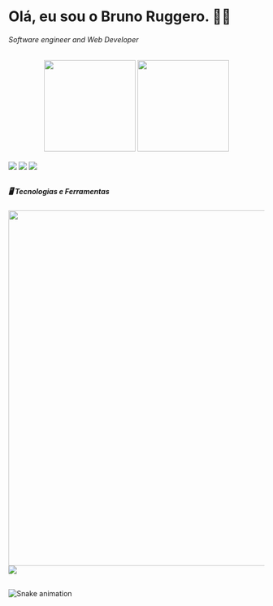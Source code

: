 <h1> Olá, eu sou o Bruno Ruggero. 👋🏻</h1>
<h6> Software engineer and Web Developer</h6>


<div style="text-align: center;">
    <a hef="https://github.com/brunoruggero"></a>
    <img height="180em" src="https://github-readme-stats.vercel.app/api?username=brunoruggero&show_icons=true&theme=tokyonight&include_all_commits=true&count_private=true"/>
    <img height="180em" src="https://github-readme-stats.vercel.app/api/top-langs/?username=brunoruggero&layout=compact&langs_count=16&theme=tokyonight"/>
</div>
<br>
<div> 
  <a href = "mailto:bruno.ruggero@gmail.com"><img src="https://img.shields.io/badge/-Gmail-%23333?style=for-the-badge&logo=gmail&logoColor=white" target="_blank"></a>
  <a href="https://www.linkedin.com/in/bruno-ruggero-04867921" target="_blank"><img src="https://img.shields.io/badge/-LinkedIn-%230077B5?style=for-the-badge&logo=linkedin&logoColor=white" target="_blank"></a>
  <a href="https://www.instagram.com/bruruggero27" target="_blank"><img src="https://img.shields.io/badge/-Instagram-%23E4405F?style=for-the-badge&logo=instagram&logoColor=white" target="_blank"></a>    
</div>

##

##### **🖥️** Tecnologias e Ferramentas

<div style="display: inline_block">
<img width="700px" src="https://skillicons.dev/icons?i=html,css,php,js,jquery,bootstrap,mysql,java,docker,git,github,gitlab,linux,wordpress" />
<img src="https://img.icons8.com/color/48/null/moodle.png" />
</div>

##

![Snake animation](https://github.com/brunoruggero/brunoruggero/blob/output/github-contribution-grid-snake.svg)
